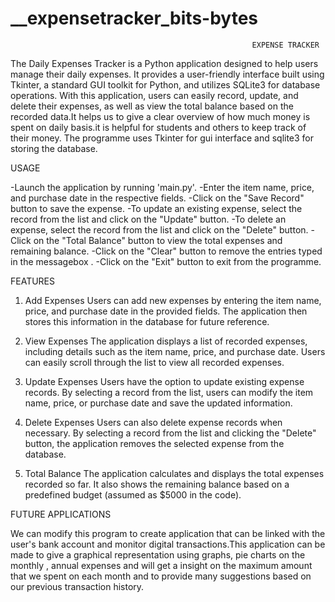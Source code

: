 # __expensetracker_bits-bytes

                                                          EXPENSE TRACKER
The Daily Expenses Tracker is a Python application designed to help users manage their daily expenses. It provides a user-friendly interface built using Tkinter, a standard GUI toolkit for Python, and utilizes SQLite3 for database operations. With this application, users can easily record, update, and delete their expenses, as well as view the total balance based on the recorded data.It helps us to give a clear overview of how much money is spent on daily basis.it is helpful for students and others to keep track of their money.
The programme uses Tkinter for gui interface and sqlite3 for storing the database.


USAGE   

-Launch the application by running 'main.py'.
-Enter the item name, price, and purchase date in the respective fields.
-Click on the "Save Record" button to save the expense.
-To update an existing expense, select the record from the list and click on the "Update" button.
-To delete an expense, select the record from the list and click on the "Delete" button.
-Click on the "Total Balance" button to view the total expenses and remaining balance.
-Click on the "Clear" button to remove the entries typed in the messagebox .
-Click on the "Exit" button to exit from the programme.

FEATURES

1. Add Expenses
Users can add new expenses by entering the item name, price, and purchase date in the provided fields. The application then stores this information in the database for future reference.

2. View Expenses
The application displays a list of recorded expenses, including details such as the item name, price, and purchase date. Users can easily scroll through the list to view all recorded expenses.

3. Update Expenses
Users have the option to update existing expense records. By selecting a record from the list, users can modify the item name, price, or purchase date and save the updated information.

4. Delete Expenses
Users can also delete expense records when necessary. By selecting a record from the list and clicking the "Delete" button, the application removes the selected expense from the database.

5. Total Balance
The application calculates and displays the total expenses recorded so far. It also shows the remaining balance based on a predefined budget (assumed as $5000 in the code).



FUTURE APPLICATIONS

We can modify this program to create application that can be linked with the user's bank account and monitor digital transactions.This application can be made to give a graphical representation using graphs, pie charts on the monthly , annual expenses and will get a insight on the maximum amount that we spent on each month and to provide many suggestions based on our previous transaction history.
 




